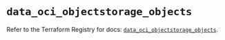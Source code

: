 # `data_oci_objectstorage_objects`

Refer to the Terraform Registry for docs: [`data_oci_objectstorage_objects`](https://registry.terraform.io/providers/oracle/oci/7.19.0/docs/data-sources/objectstorage_objects).
